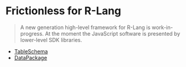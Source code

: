 # Frictionless for R-Lang

> A new generation high-level framework for R-Lang is work-in-progress. At the moment the JavaScript software is presented by lower-level SDK libraries.

- [TableSchema](tableschema/README.md)
- [DataPackage](datapackage/README.md)
